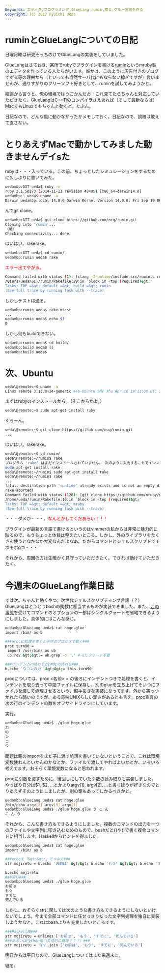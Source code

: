 ```yaml
---
Keywords: エディタ,プログラミング,GlueLang,rumin,寝る,グルー言語を作る
Copyright: (C) 2017 Ryuichi Ueda
---
```


# ruminとGlueLangについての日記
日曜月曜は研究そっちのけでGlueLangの実装をしていました。

GlueLangはさておき、某所でrubyでプラグインを書ける<a href="https://github.com/ncq/rumin" target="_blank">rumin</a>というmruby製のエディタを作っている人たちがいます。誰かは、このように広告付きのブログである等の理由から（といっても当然サーバ代にもならない稼ぎですが）言いませんが、通りすがりのフリーソフト好きとして、ruminを試してみようかと。

結論から言うと、俺の環境ではうごかんだお！これ見てたらちゃんと対応していただきたく。GlueLangはC++11のコンパイラさえあれば（そして最新ならば）MacでもLinuxでもちゃんと動くど。たぶん。

<!--more-->

日記なので、どんな風に動かなかったかメモしておく。日記なので、誤植は敢えて直さない。

<h1>とりあえずMacで動かしてみました動きませんデイsた</h1>

rubyは・・・入っている。この前、ちょっとしたシミュレーションをするために久しぶりに書いてみた。
```bash
uedambp:GIT ueda$ ruby -v
ruby 2.1.5p273 (2014-11-13 revision 48405) [x86_64-darwin14.0]
uedambp:~ ueda$ uname -a
Darwin uedambp.local 14.0.0 Darwin Kernel Version 14.0.0: Fri Sep 19 00:26:44 PDT 2014; root:xnu-2782.1.97~2/RELEASE_X86_64 x86_64
```

んでgit clone。

```bash
uedambp:GIT ueda$ git clone https://github.com/ncq/rumin.git
Cloning into 'rumin'...
（略）
Checking connectivity... done.
```

はいはい。rakerake。

```bash
uedambp:GIT ueda$ cd rumin/
uedambp:rumin ueda$ rake
```

<span style="color:red">エラー出てやがる。</span>

```bash
Command failed with status (1): [clang -Iruntime/include src/rumin.c runtim...]
/Users/ueda/GIT/rumin/Rakefile:29:in `block in <top (required)&gt;'
Tasks: TOP =&gt; default =&gt; build =&gt; rumin
(See full trace by running task with --trace)
```

しかしテストは通る。

```bash
uedambp:rumin ueda$ rake mtest
...
uedambp:rumin ueda$ echo $?
0
```

しかし何もbuildできない。

```bash
uedambp:rumin ueda$ cd build/
uedambp:build ueda$ ls
uedambp:build ueda$ 
```

<h1>次、Ubuntu</h1>

```bash
ueda\@remote:~$ uname -a
Linux remote 3.13.0-24-generic #46-Ubuntu SMP Thu Apr 10 19:11:08 UTC 2014 x86_64 x86_64 x86_64 GNU/Linux
```

まずはrubyのインストールから。（そこからかよ。）
```bash
ueda\@remote:~$ sudo apt-get install ruby
```

くろーん。

```bash
ueda\@remote:~$ git clone https://github.com/ncq/rumin.git
...
```

はいはい。rakerake。

```bash
ueda\@remote:~$ cd rumin/
ueda\@remote:~/rumin$ rake
プログラム 'rake' はまだインストールされていません。 次のように入力することでインストールできます:
sudo apt-get install rake
ueda\@remote:~/rumin$ sudo apt-get install rake
ueda\@remote:~/rumin$ rake
...
fatal: destination path 'runtime' already exists and is not an empty directory.
rake aborted!
Command failed with status (128): [git clone https://github.com/mruby/mruby.g...]
/home/ueda/rumin/Rakefile:10:in `block in <top (required)&gt;'
Tasks: TOP =&gt; default =&gt; mruby
(See full trace by running task with --trace)
```

・・・ダメか・・・。<span style="color:red">なんとかしてくだあらい！！！</span>

プラグインが最新の言語で書けるというのはvimmerの私からは非常に魅力的に映るので、もうちょっと体裁は整えたいところ。しかし、外のライブラリをたくさん使うとなかなか大変なんだよなあ。だからコマンドとシェルスクリプトでモボモボgコ・・・

それから、周囲の方は生暖かく見守っていただきたく。できれば助けていただきたく。


<h1>今週末のGlueLang作業日誌</h1>

では次。ちゃんと動くやつ。次世代シェルスクリプティング言語（？）GlueLangはとうとうbashの関数に相当するものが実装できました。また、<a href="http://blog.ueda.asia/?p=4884" title="glueで年末年始シェル芸問題集を解いた雑感（Q4まで）" target="_blank">この事態</a>を受けてコマンドのオプションの一部はシングルクォートを省略できるようにしました。具体的にはこんな感じ。

```bash
uedambp:GlueLang ueda$ cat hoge.glue 
import /bin/ as b

###procに処理を書くと子供のプロセスで動く###
proc turn90 =
 import /usr/bin/ as ub
 ub.rev &gt;&gt;= ub.grep -o '.' #-oにクォート不要

###インデントの終わりがprocの終わり###
b.echo 'ウコンの力' &gt;&gt;= this.turn90
```

procについては、proc <名前> = の後ろにインデントつきで処理を書くと、インデントを取り去って中間ファイルに保存し、別のglueを立ち上げてそいつにファイルを渡して処理させるという、超手抜きな実装になってます。外から突っつかれたら弱いのですが、ある意味UNIXらしい潔さがあるとも言え。proc宣言の次の行のインデントの数をオフサイドラインにしています。

実行。

```bash
uedambp:GlueLang ueda$ ./glue hoge.glue 
力
の
ン
コ
ウ
```

問題は親のimportをまだ子に渡す処理を書いていないということで、これは環境変数使わんといかんのかなとか、ファイルで渡してやればよいかとか、いろいろ考えてます。おそらく環境変数になると思われます。

procに引数を渡すために、後回しにしていた引数の読み取りも実装しました。やっぱり自分は$1, $2, ...とかよりargv[1], argv[2], ...と書くほうが好きなのでとりあえずそのようにしましたが、別の案もあってしかるべきかと。

```bash
uedambp:GlueLang ueda$ cat hoge.glue 
/bin/echo argv[2] argv[3] argv[1]
uedambp:GlueLang ueda$ ./glue hoge.glue う こ ん
こ ん う
```

それから、こんな書き方もできるようにしました。複数のコマンドの出力を一つのファイルや文字列に叩き込むためのもので、bashだと{}や()で書く複合コマンドに相当します。Haskellからヒントを得ました。

```bash
uedambp:GlueLang ueda$ cat hoge.glue 
import /bin/ as b

###echoを「&gt;&gt;」でつなぐ###
str mojiretu = b.echo 'お前は' &gt;&gt; b.echo 'もう' &gt;&gt; b.echo 'すでに' &gt;&gt; b.echo '死んでいる'

b.echo mojiretu
###実行###
uedambp:GlueLang ueda$ ./glue hoge.glue 
お前は
もう
すでに
死んでいる
```

しかし、おそらくstrに関しては次のような書き方もできるようにしないといけないでしょう。今まで全部コマンドに任せっきりだった文字列処理を独自に実装しようかなと。これはbashよりも充実したいところです。

```bash
###Haskell風###
str mojiretu = unlines ['お前は', 'もう', 'すでに', '死んでいる']
###あるいはPython風（文法的に無理？？？）###
str mojiretu = '¥n'.join ['お前は', 'もう', 'すでに', '死んでいる']
```

明日からは平日なので、GlueLangについてはまた来週末に。


寝る。
